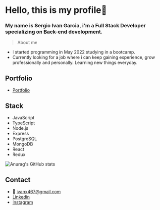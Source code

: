 # Hello, this is my profile👋

### My name is Sergio Ivan Garcia, i'm a Full Stack Developer specializing on Back-end development.
> About me
- I started programming in May 2022 studying in a bootcamp.
- Currently looking for a job where i can keep gaining experience, grow professionally and personally. 
Learning new things everyday.

## Portfolio
- [Portfolio](https://ivan-garcia.netlify.app/)

## Stack
- JavaScript
- TypeScript
- Node.js
- Express
- PostgreSQL
- MongoDB
- React
- Redux

![Anurag's GitHub stats](https://github-readme-stats.vercel.app/api?username=x1vaan&show_icons=true&theme=tokyonight)

## Contact
- 📧 ivanx467@gmail.com
- [Linkedin](https://www.linkedin.com/in/sergio-ivan-garcia/)
- [Instagram](https://www.instagram.com/_garciaivann/)

